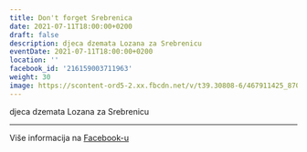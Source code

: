 ```yaml
---
title: Don't forget Srebrenica
date: 2021-07-11T18:00:00+0200
draft: false
description: djeca dzemata Lozana za Srebrenicu
eventDate: 2021-07-11T18:00:00+0200
location: ''
facebook_id: '216159003711963'
weight: 30
image: https://scontent-ord5-2.xx.fbcdn.net/v/t39.30808-6/467911425_8702124949883247_8451066247417132989_n.jpg?_nc_cat=103&ccb=1-7&_nc_sid=9e60e4&_nc_ohc=QxviA5S7CXEQ7kNvwHqkMAU&_nc_oc=AdkllFeJCxrSKY3kOt8S3EpJWI-sEslJUgFAV5ATHVd5oZAoHPY0MREs7UeP8JEeAys&_nc_zt=23&_nc_ht=scontent-ord5-2.xx&edm=ABTKTjYEAAAA&_nc_gid=tZJ68vY7c86zN5PFGZg_jA&oh=00_Afa3AL57JlF5XnFzWSpEw50g6e7_eG019uMUYgGvIvRmoQ&oe=68DBB799
---
```


djeca dzemata Lozana za Srebrenicu

---

Više informacija na [Facebook-u](https://facebook.com/events/216159003711963)